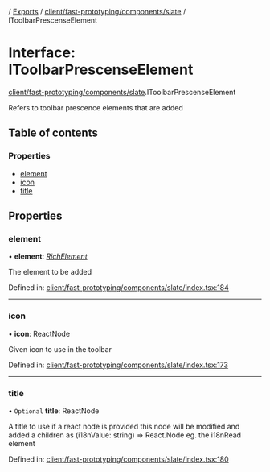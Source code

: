 [](../README.md) / [Exports](../modules.md) / [client/fast-prototyping/components/slate](../modules/client_fast_prototyping_components_slate.md) / IToolbarPrescenseElement

# Interface: IToolbarPrescenseElement

[client/fast-prototyping/components/slate](../modules/client_fast_prototyping_components_slate.md).IToolbarPrescenseElement

Refers to toolbar prescence elements that are added

## Table of contents

### Properties

- [element](client_fast_prototyping_components_slate.itoolbarprescenseelement.md#element)
- [icon](client_fast_prototyping_components_slate.itoolbarprescenseelement.md#icon)
- [title](client_fast_prototyping_components_slate.itoolbarprescenseelement.md#title)

## Properties

### element

• **element**: [*RichElement*](../modules/client_internal_text_serializer.md#richelement)

The element to be added

Defined in: [client/fast-prototyping/components/slate/index.tsx:184](https://github.com/onzag/itemize/blob/11a98dec/client/fast-prototyping/components/slate/index.tsx#L184)

___

### icon

• **icon**: ReactNode

Given icon to use in the toolbar

Defined in: [client/fast-prototyping/components/slate/index.tsx:173](https://github.com/onzag/itemize/blob/11a98dec/client/fast-prototyping/components/slate/index.tsx#L173)

___

### title

• `Optional` **title**: ReactNode

A title to use
if a react node is provided this node will be modified
and added a children as (i18nValue: string) => React.Node
eg. the i18nRead element

Defined in: [client/fast-prototyping/components/slate/index.tsx:180](https://github.com/onzag/itemize/blob/11a98dec/client/fast-prototyping/components/slate/index.tsx#L180)
